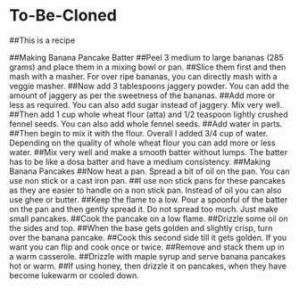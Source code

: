 # To-Be-Cloned

##This is a recipe

##Making Banana Pancake Batter
##Peel 3 medium to large bananas (285 grams) and place them in a mixing bowl or pan.
##Slice them first and then mash with a masher. For over ripe bananas, you can directly mash with a veggie masher.
##Now add 3 tablespoons jaggery powder. You can add the amount of jaggery as per the sweetness of the bananas. 
##Add more or less as required. You can also add sugar instead of jaggery. Mix very well.
##Then add 1 cup whole wheat flour (atta) and 1/2 teaspoon lightly crushed fennel seeds. You can also add whole fennel seeds.
##Add water in parts.
##Then begin to mix it with the flour. Overall I added 3/4 cup of water. Depending on the quality of whole wheat flour you can add more or less water.
##Mix very well and make a smooth batter without lumps. The batter has to be like a dosa batter and have a medium consistency.
##Making Banana Pancakes
##Now heat a pan. Spread a bit of oil on the pan. You can use non stick or a cast iron pan. 
##I use non stick pans for these pancakes as they are easier to handle on a non stick pan. Instead of oil you can also use ghee or butter.
##Keep the flame to a low. Pour a spoonful of the batter on the pan and then gently spread it. Do not spread too much. Just make small pancakes.
##Cook the pancake on a low flame.
##Drizzle some oil on the sides and top.
##When the base gets golden and slightly crisp, turn over the banana pancake.
##Cook this second side till it gets golden. If you want you can flip and cook once or twice.
##Remove and stack them up in a warm casserole.
##Drizzle with maple syrup and serve banana pancakes hot or warm. 
##If using honey, then drizzle it on pancakes, when they have become lukewarm or cooled down.
